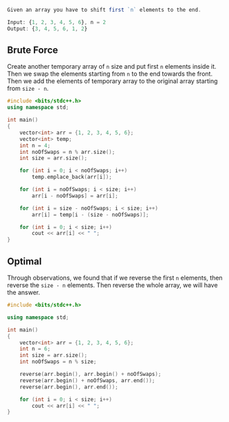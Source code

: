 ```js
Given an array you have to shift first `n` elements to the end.

Input: {1, 2, 3, 4, 5, 6}, n = 2
Output: {3, 4, 5, 6, 1, 2}
```

## Brute Force
Create another temporary array of `n` size and put first `n` elements inside it. Then we swap the elements starting from `n` to the end towards the front. Then we add the elements of temporary array to the original array starting from `size - n`.

```cpp
#include <bits/stdc++.h>
using namespace std;

int main()
{
    vector<int> arr = {1, 2, 3, 4, 5, 6};
    vector<int> temp;
    int n = 4;
    int noOfSwaps = n % arr.size();
    int size = arr.size();

    for (int i = 0; i < noOfSwaps; i++)
        temp.emplace_back(arr[i]);

    for (int i = noOfSwaps; i < size; i++)
        arr[i - noOfSwaps] = arr[i];

    for (int i = size - noOfSwaps; i < size; i++)
        arr[i] = temp[i - (size - noOfSwaps)];

    for (int i = 0; i < size; i++)
        cout << arr[i] << " ";
}
```

## Optimal

Through observations, we found that if we reverse the first `n` elements, then reverse the `size - n`  elements. Then  reverse the whole array, we will have the answer. 

```cpp
#include <bits/stdc++.h>

using namespace std;

int main()
{
    vector<int> arr = {1, 2, 3, 4, 5, 6};
    int n = 6;
    int size = arr.size();
    int noOfSwaps = n % size;

    reverse(arr.begin(), arr.begin() + noOfSwaps);
    reverse(arr.begin() + noOfSwaps, arr.end());
    reverse(arr.begin(), arr.end());

    for (int i = 0; i < size; i++)
        cout << arr[i] << " ";
}
```
